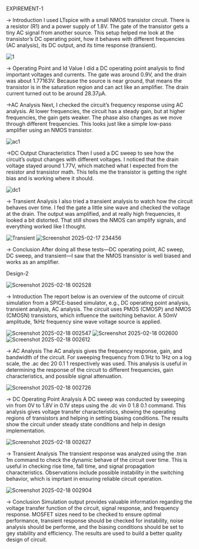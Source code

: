 EXPIREMENT-1

-> Introduction
I used LTspice with a small NMOS transistor circuit. There is a resistor (R1) and a power supply of 1.8V. The gate of the transistor gets a tiny AC signal from another source. This setup helped me look at the transistor’s DC operating point, how it behaves with different frequencies (AC analysis), its DC output, and its time response (transient).

![1](https://github.com/user-attachments/assets/f39ff6f7-9b2d-445c-b9b7-15dc25095e59)


-> Operating Point and Id Value
I did a DC operating point analysis to find important voltages and currents. The gate was around 0.9V, and the drain was about 1.77163V. Because the source is near ground, that means the transistor is in the saturation region and can act like an amplifier. The drain current turned out to be around 28.37µA.

->AC Analysis
Next, I checked the circuit’s frequency response using AC analysis. At lower frequencies, the circuit has a steady gain, but at higher frequencies, the gain gets weaker. The phase also changes as we move through different frequencies. This looks just like a simple low-pass amplifier using an NMOS transistor.

![ac1](https://github.com/user-attachments/assets/f6ac09e6-8e22-49f8-980e-f239468db099)


->DC Output Characteristics
Then I used a DC sweep to see how the circuit’s output changes with different voltages. I noticed that the drain voltage stayed around 1.77V, which matched what I expected from the resistor and transistor math. This tells me the transistor is getting the right bias and is working where it should.

![dc1](https://github.com/user-attachments/assets/989a2e5b-2b70-4861-b410-2c9df209371a)


-> Transient Analysis
I also tried a transient analysis to watch how the circuit behaves over time. I fed the gate a little sine wave and checked the voltage at the drain. The output was amplified, and at really high frequencies, it looked a bit distorted. That still shows the NMOS can amplify signals, and everything worked like I thought.

![Transient](https://github.com/user-attachments/assets/9b6f6cc8-672f-4024-9c25-7f82db4ea464)
![Screenshot 2025-02-17 234456](https://github.com/user-attachments/assets/a4784ad0-a9c2-45f8-b076-9bc4a610d3c8)



-> Conclusion
After doing all these tests—DC operating point, AC sweep, DC sweep, and transient—I saw that the NMOS transistor is well biased and works as an amplifier. 






Design-2

![Screenshot 2025-02-18 002528](https://github.com/user-attachments/assets/37d195d5-1376-46fb-9116-d4fd5b8d4fcc)



-> Introduction
The report below is an overview of the outcome of circuit simulation from a SPICE-based simulator, e.g., DC operating point analysis, transient analysis, AC analysis. The circuit uses PMOS (CMOSP) and NMOS (CMOSN) transistors, which influence the switching behavior. A 50mV amplitude, 1kHz frequency sine wave voltage source is applied.

![Screenshot 2025-02-18 002547](https://github.com/user-attachments/assets/fa8b68cc-727e-4d1c-a870-bce63159cf41)
![Screenshot 2025-02-18 002600](https://github.com/user-attachments/assets/1219d06e-ddac-4e90-83f3-b25b9134ebd9)
![Screenshot 2025-02-18 002612](https://github.com/user-attachments/assets/536d4194-5ed2-469c-992f-7001f93d833a)





-> AC Analysis
The AC analysis gives the frequency response, gain, and bandwidth of the circuit. For sweeping frequency from 0.1Hz to 1Hz on a log scale, the .ac dec 20 0.1 1 respectively was used. This analysis is useful in determining the response of the circuit to different frequencies, gain characteristics, and possible signal attenuation.

![Screenshot 2025-02-18 002726](https://github.com/user-attachments/assets/c8757302-6ca7-41d8-9c2d-ac717ff5beee)


-> DC Operating Point Analysis
A DC sweep was conducted by sweeping vin from 0V to 1.8V in 0.1V steps using the .dc vin 0 1.8 0.1 command. This analysis gives voltage transfer characteristics, showing the operating regions of transistors and helping in setting biasing conditions. The results show the circuit under steady state conditions and help in design implementation.

![Screenshot 2025-02-18 002627](https://github.com/user-attachments/assets/1753918a-dc32-442c-b776-32aa094e2901)


-> Transient Analysis
The transient response was analyzed using the .tran 1m command to check the dynamic behave of the circuit over time. This is useful in checking rise time, fall time, and signal propagation characteristics. Observations include possible instability in the switching behavior, which is imprtant in ensuring reliable circuit operation.

![Screenshot 2025-02-18 002904](https://github.com/user-attachments/assets/1d322d87-8c77-4a11-9434-ae1ae0df62f4)


-> Conclusion
Simulation output provides valuable information regarding the voltage transfer function of the circuit, signal response, and frequency response. MOSFET sizes need to be checked to ensure optimal performance, transient response should be checked for instability, noise analysis should be performe, and the biasing conditions should be set to gey stability and efficiency. The results are used to build a better quality design of circuit.
